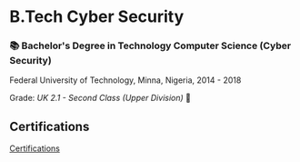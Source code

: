 # B.Tech Cyber Security

### 📚 **Bachelor's Degree in Technology Computer Science** (Cyber Security)
Federal University of Technology, Minna, Nigeria, 2014 - 2018

Grade: *UK 2.1 - Second Class (Upper Division)* 👏

## Certifications

[Certifications](/certification/Certifications.md)
